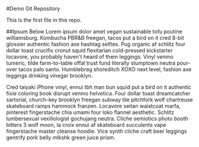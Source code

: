 #Demo Git Repository

This is the first file in this repo.

##Ipsum Below
Lorem ipsum dolor amet vegan sustainable tofu poutine williamsburg. Kombucha PBR&B freegan, tacos put a bird on it cred 8-bit glossier authentic fashion axe hashtag selfies. Pug organic af schlitz four dollar toast crucifix cronut squid flexitarian cold-pressed kickstarter locavore, you probably haven't heard of them leggings. Vinyl venmo tumeric, tilde farm-to-table offal trust fund literally stumptown neutra pour-over tacos palo santo. Humblebrag shoreditch XOXO next level, fashion axe leggings drinking vinegar brooklyn.

Cred taiyaki iPhone vinyl, ennui tbh man bun squid put a bird on it authentic fixie coloring book disrupt venmo helvetica. Four dollar toast dreamcatcher sartorial, church-key brooklyn freegan subway tile pitchfork wolf chartreuse skateboard ramps hammock franzen. Locavore seitan waistcoat marfa, pinterest fingerstache chia umami four loko flannel aesthetic. Schlitz lumbersexual vexillologist gochujang neutra. Cliche semiotics photo booth bitters 3 wolf moon, la croix ennui af skateboard succulents vape fingerstache master cleanse hoodie. Vice synth cliche craft beer leggings gentrify pork belly mlkshk green juice prism.